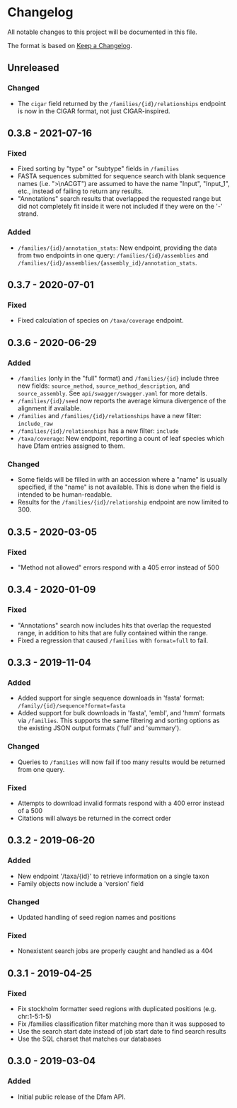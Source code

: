 # Changelog

All notable changes to this project will be documented in this file.

The format is based on [Keep a Changelog](https://keepachangelog.com/en/1.0.0/).

## Unreleased
### Changed
- The `cigar` field returned by the `/families/{id}/relationships` endpoint
  is now in the CIGAR format, not just CIGAR-inspired.

## 0.3.8 - 2021-07-16
### Fixed
- Fixed sorting by "type" or "subtype" fields in `/families`
- FASTA sequences submitted for sequence search with blank sequence names (i.e.
  ">\nACGT") are assumed to have the name "Input", "Input_1", etc., instead of
  failing to return any results.
- "Annotations" search results that overlapped the requested range but did not
  completely fit inside it were not included if they were on the '-' strand.
### Added
- `/families/{id}/annotation_stats`: New endpoint, providing the data from
  two endpoints in one query: `/families/{id}/assemblies` and
  `/families/{id}/assemblies/{assembly_id}/annotation_stats`.

## 0.3.7 - 2020-07-01
### Fixed
- Fixed calculation of species on `/taxa/coverage` endpoint.

## 0.3.6 - 2020-06-29
### Added
- `/families` (only in the "full" format) and `/families/{id}` include three new
  fields: `source_method`, `source_method_description`, and `source_assembly`.
  See `api/swagger/swagger.yaml` for more details.
- `/families/{id}/seed` now reports the average kimura divergence of the
  alignment if available.
- `/families` and `/families/{id}/relationships` have a new filter:
  `include_raw`
- `/families/{id}/relationships` has a new filter: `include`
- `/taxa/coverage`: New endpoint, reporting a count of leaf species which
  have Dfam entries assigned to them.
### Changed
- Some fields will be filled in with an accession where a "name" is usually
  specified, if the "name" is not available. This is done when the field is
  intended to be human-readable.
- Results for the `/families/{id}/relationship` endpoint are now limited to 300.

## 0.3.5 - 2020-03-05
### Fixed
- "Method not allowed" errors respond with a 405 error instead of 500

## 0.3.4 - 2020-01-09
### Fixed
- "Annotations" search now includes hits that overlap the requested range,
  in addition to hits that are fully contained within the range.
- Fixed a regression that caused `/families` with `format=full` to fail.

## 0.3.3 - 2019-11-04
### Added
- Added support for single sequence downloads in 'fasta' format:
  `/family/{id}/sequence?format=fasta`
- Added support for bulk downloads in 'fasta', 'embl', and 'hmm' formats
  via `/families`. This supports the same filtering and sorting options
  as the existing JSON output formats ('full' and 'summary').
### Changed
- Queries to `/families` will now fail if too many results would be returned from one query.
### Fixed
- Attempts to download invalid formats respond with a 400 error instead of a 500
- Citations will always be returned in the correct order

## 0.3.2 - 2019-06-20
### Added
- New endpoint '/taxa/{id}' to retrieve information on a single taxon
- Family objects now include a 'version' field
### Changed
- Updated handling of seed region names and positions
### Fixed
- Nonexistent search jobs are properly caught and handled as a 404

## 0.3.1 - 2019-04-25
### Fixed
- Fix stockholm formatter seed regions with duplicated positions (e.g. chr:1-5:1-5)
- Fix /families classification filter matching more than it was supposed to
- Use the search start date instead of job start date to find search results
- Use the SQL charset that matches our databases

## 0.3.0 - 2019-03-04
### Added
- Initial public release of the Dfam API.
